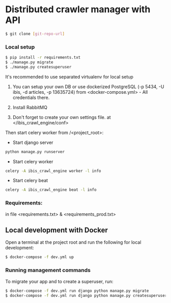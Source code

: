 # Distributed crawler manager with API

```sh
$ git clone [git-repo-url]
```

### Local setup

```sh
$ pip install -r requirements.txt
$ ./manage.py migrate
$ ./manage.py createsuperuser
```

It's recommended to use separated virtualenv for local setup

1. You can setup your own DB or use dockerized PostgreSQL (-p 5434, -U ibis, -d articles, -p 13635724)
from <docker-compose.yml> - All credentials there.

2. Install RabbitMQ

3. Don't forget to create your own settings file. at </ibis_crawl_engine/conf>



Then start celery worker from /<project_root>:

- Start django server
```sh
python manage.py runserver
```

- Start celery worker
```sh
celery -A ibis_crawl_engine worker -l info
```

- Start celery beat
```sh
celery -A ibis_crawl_engine beat -l info
```

### Requirements:

in file <requirements.txt> & <requirements_prod.txt>


## Local development with Docker

Open a terminal at the project root and run the following for local development:

```sh
$ docker-compose -f dev.yml up
```

### Running management commands

To migrate your app and to create a superuser, run:

```sh
$ docker-compose -f dev.yml run django python manage.py migrate
$ docker-compose -f dev.yml run django python manage.py createsuperuser
```

[git-repo-url]: <git@bitbucket.org:juswork/ibis_crawl_engine_jus.git>